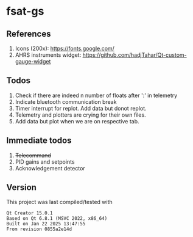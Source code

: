 # fsat-gs

## References

1. Icons (200x): https://fonts.google.com/
2. AHRS instruments widget: https://github.com/hadjTahar/Qt-custom-gauge-widget

## Todos

1. Check if there are indeed n number of floats after ':' in telemetry
2. Indicate bluetooth communication break
3. Timer interrupt for replot. Add data but donot replot.
4. Telemetry and plotters are crying for their own files.
5. Add data but plot when we are on respective tab.

## Immediate todos

1. <del>Telecommand</del>
2. PID gains and setpoints
3. Acknowledgement detector

## Version

This project was last compiled/tested with

```
Qt Creator 15.0.1
Based on Qt 6.8.1 (MSVC 2022, x86_64)
Built on Jan 22 2025 13:47:55
From revision 0855a2e14d
```
